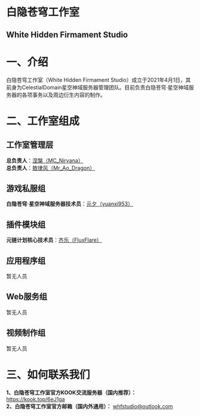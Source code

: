 # 白隐苍穹工作室
## White Hidden Firmament Studio

# 一、介绍
白隐苍穹工作室（White Hidden Firmament Studio）成立于2021年4月1日，其前身为CelestialDomain星空神域服务器管理团队。目前负责白隐苍穹·星空神域服务器的各项事务以及周边衍生内容的制作。

# 二、工作室组成
## 工作室管理层
**总负责人**：[涅槃（MC_Nirvana）](https://github.com/MC-Nirvana)<br/>
**总负责人**：[敖律风（Mr_Ao_Dragon）](https://github.com/Mr-Ao-Dragon)
## 游戏私服组
**白隐苍穹·星空神域服务器技术员**：[元夕（yuanxi953）](https://github.com/yuanxi953)
## 插件模块组
**元链计划核心技术员**：[齐乐（FluxFlare）](https://github.com/Kilohoflipped)
## 应用程序组
暂无人员
## Web服务组
暂无人员
## 视频制作组
暂无人员

# 三、如何联系我们
**1、白隐苍穹工作室官方KOOK交流服务器（国内推荐）：** https://kook.top/6eJ1ga<br>
**2、白隐苍穹工作室官方邮箱（国内外通用）：** whfstudio@outlook.com

